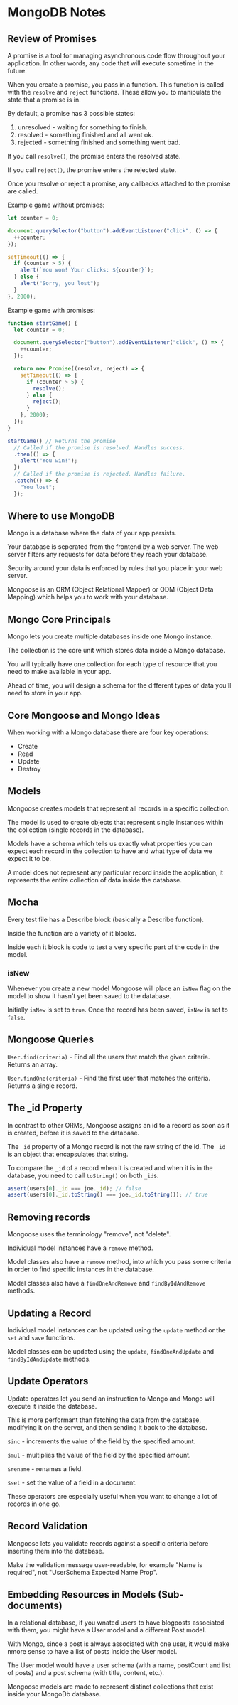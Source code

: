 # MongoDB Notes

## Review of Promises

A promise is a tool for managing asynchronous code flow throughout your application. In other words, any code that will execute sometime in the future.

When you create a promise, you pass in a function. This function is called with the `resolve` and `reject` functions. These allow you to manipulate the state that a promise is in.

By default, a promise has 3 possible states:

1. unresolved - waiting for something to finish.
2. resolved - something finished and all went ok.
3. rejected - something finished and something went bad.

If you call `resolve()`, the promise enters the resolved state.

If you call `reject()`, the promise enters the rejected state.

Once you resolve or reject a promise, any callbacks attached to the promise are called.

Example game without promises:

```js
let counter = 0;

document.querySelector("button").addEventListener("click", () => {
  ++counter;
});

setTimeout(() => {
  if (counter > 5) {
    alert(`You won! Your clicks: ${counter}`);
  } else {
    alert("Sorry, you lost");
  }
}, 2000);
```

Example game with promises:

```js
function startGame() {
  let counter = 0;

  document.querySelector("button").addEventListener("click", () => {
    ++counter;
  });

  return new Promise((resolve, reject) => {
    setTimeout(() => {
      if (counter > 5) {
        resolve();
      } else {
        reject();
      }
    }, 2000);
  });
}

startGame() // Returns the promise
  // Called if the promise is resolved. Handles success.
  .then(() => {
    alert("You win!");
  })
  // Called if the promise is rejected. Handles failure.
  .catch(() => {
    "You lost";
  });
```

## Where to use MongoDB

Mongo is a database where the data of your app persists.

Your database is seperated from the frontend by a web server. The web server filters any requests for data before they reach your database.

Security around your data is enforced by rules that you place in your web server.

Mongoose is an ORM (Object Relational Mapper) or ODM (Object Data Mapping) which helps you to work with your database.

## Mongo Core Principals

Mongo lets you create multiple databases inside one Mongo instance.

The collection is the core unit which stores data inside a Mongo database.

You will typically have one collection for each type of resource that you need to make available in your app.

Ahead of time, you will design a schema for the different types of data you'll need to store in your app.

## Core Mongoose and Mongo Ideas

When working with a Mongo database there are four key operations:

- Create
- Read
- Update
- Destroy

## Models

Mongoose creates models that represent all records in a specific collection.

The model is used to create objects that represent single instances within the collection (single records in the database).

Models have a schema which tells us exactly what properties you can expect each record in the collection to have and what type of data we expect it to be.

A model does not represent any particular record inside the application, it represents the entire collection of data inside the database.

## Mocha

Every test file has a Describe block (basically a Describe function).

Inside the function are a variety of it blocks.

Inside each it block is code to test a very specific part of the code in the model.

### isNew

Whenever you create a new model Mongoose will place an `isNew` flag on the model to show it hasn't yet been saved to the database.

Initially `isNew` is set to `true`. Once the record has been saved, `isNew` is set to `false`.

## Mongoose Queries

`User.find(criteria)` - Find all the users that match the given criteria. Returns an array.

`User.findOne(criteria)` - Find the first user that matches the criteria. Returns a single record.

## The \_id Property

In contrast to other ORMs, Mongoose assigns an id to a record as soon as it is created, before it is saved to the database.

The `_id` property of a Mongo record is not the raw string of the id. The `_id` is an object that encapsulates that string.

To compare the `_id` of a record when it is created and when it is in the database, you need to call `toString()` on both `_id`s.

```js
assert(users[0]._id === joe._id); // false
assert(users[0]._id.toString() === joe._id.toString()); // true
```

## Removing records

Mongoose uses the terminology "remove", not "delete".

Individual model instances have a `remove` method.

Model classes also have a `remove` method, into which you pass some criteria in order to find specific instances in the database.

Model classes also have a `findOneAndRemove` and `findByIdAndRemove` methods.

## Updating a Record

Individual model instances can be updated using the `update` method or the `set` and `save` functions.

Model classes can be updated using the `update`, `findOneAndUpdate` and `findByIdAndUpdate` methods.

## Update Operators

Update operators let you send an instruction to Mongo and Mongo will execute it inside the database.

This is more performant than fetching the data from the database, modifying it on the server, and then sending it back to the database.

`$inc` - increments the value of the field by the specified amount.

`$mul` - multiplies the value of the field by the specified amount.

`$rename` - renames a field.

`$set` - set the value of a field in a document.

These operators are especially useful when you want to change a lot of records in one go.

## Record Validation

Mongoose lets you validate records against a specific criteria before inserting them into the database.

Make the validation message user-readable, for example "Name is required", not "UserSchema Expected Name Prop".

## Embedding Resources in Models (Sub-documents)

In a relational database, if you wnated users to have blogposts associated with them, you might have a User model and a different Post model.

With Mongo, since a post is always associated with one user, it would make nmore sense to have a list of posts inside the User model.

The User model would have a user schema (with a name, postCount and list of posts) and a post schema (with title, content, etc.).

Mongoose models are made to represent distinct collections that exist inside your MongoDb database.
